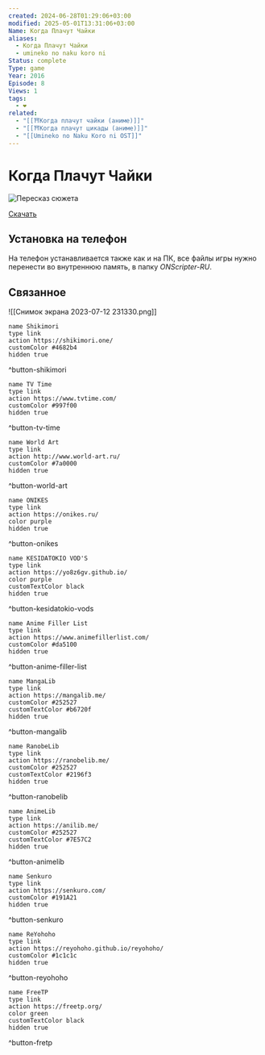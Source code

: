 ```yaml
---
created: 2024-06-28T01:29:06+03:00
modified: 2025-05-01T13:31:06+03:00
Name: Когда Плачут Чайки
aliases:
  - Когда Плачут Чайки
  - umineko no naku koro ni
Status: complete
Type: game
Year: 2016
Episode: 8
Views: 1
tags:
  - ❤
related:
  - "[[⛩️Когда плачут чайки (аниме)]]"
  - "[[⛩️Когда плачут цикады (аниме)]]"
  - "[[Umineko no Naku Koro ni OST]]"
---
```


# Когда Плачут Чайки

![Пересказ сюжета](https://youtu.be/mOkBoIWIndM?si=NB9p-qeskc-x6Cy0)

[Скачать](https://umineko-project.org/ru/%d0%b7%d0%b0%d0%b3%d1%80%d1%83%d0%b7%d0%ba%d0%b8/)  


## Установка на телефон

На телефон устанавливается также как и на ПК, все файлы игры нужно перенести во внутреннюю память, в папку _ONScripter-RU_.

## Связанное

![[Снимок экрана 2023-07-12 231330.png]]


```button
name Shikimori
type link
action https://shikimori.one/
customColor #4682b4
hidden true
```
^button-shikimori

```button
name TV Time
type link
action https://www.tvtime.com/
customColor #997f00
hidden true
```
^button-tv-time

```button
name World Art
type link
action http://www.world-art.ru/
customColor #7a0000
hidden true
```
^button-world-art

```button
name ONIKES
type link
action https://onikes.ru/
color purple
hidden true
```
^button-onikes

```button
name KESIDATOKIO VOD'S
type link
action https://yo8z6gv.github.io/
color purple
customTextColor black
hidden true
```
^button-kesidatokio-vods

```button
name Anime Filler List
type link
action https://www.animefillerlist.com/
customColor #da5100
hidden true
```
^button-anime-filler-list

```button
name MangaLib
type link
action https://mangalib.me/
customColor #252527
customTextColor #b6720f
hidden true
```
^button-mangalib

```button
name RanobeLib
type link
action https://ranobelib.me/
customColor #252527
customTextColor #2196f3
hidden true
```
^button-ranobelib

```button
name AnimeLib
type link
action https://anilib.me/
customColor #252527
customTextColor #7E57C2
hidden true
```
^button-animelib

```button
name Senkuro
type link
action https://senkuro.com/
customColor #191A21
hidden true
```
^button-senkuro

```button
name ReYohoho
type link
action https://reyohoho.github.io/reyohoho/
customColor #1c1c1c
hidden true
```
^button-reyohoho

```button
name FreeTP
type link
action https://freetp.org/
color green
customTextColor black
hidden true
```
^button-fretp
